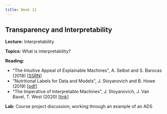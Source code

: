 ```yaml
---
title: Week 12
---
```


## Transparency and Interpretability

**Lecture:** Interpretability

**Topics:** What is interpretability?

**Reading:**

* "The Intuitive Appeal of Explainable Machines",  A. Selbst and  S. Barocas (2018) [[SSRN](https://papers.ssrn.com/sol3/papers.cfm?abstract_id=3126971)]  
*   "Nutritional Labels for Data and Models", J. Stoyanovich and B. Howe (2019) [[pdf](http://sites.computer.org/debull/A19sept/p13.pdf)]  
*  "The Imperative of Interpretable Machines",  J. Stoyanovich,  J. Van Bavel,  T. West (2020) [[link](https://rdcu.be/b3xJe)]  

**Lab:** Course project discussion; working through an example of an ADS
